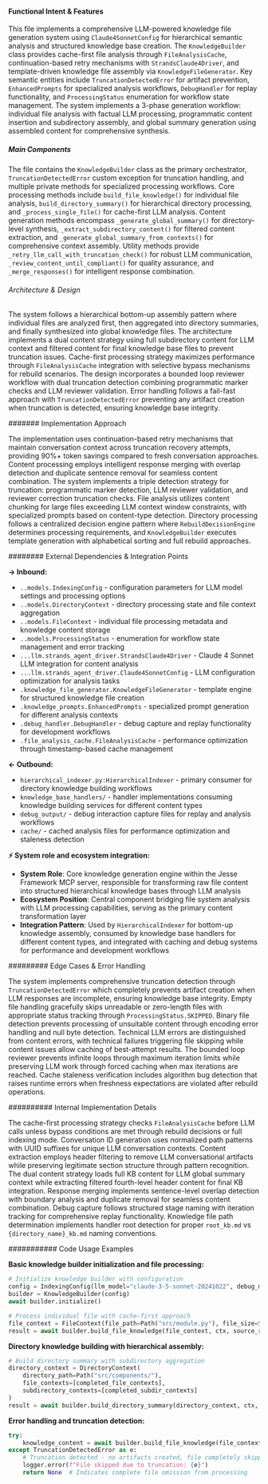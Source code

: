 <!-- CACHE_METADATA_START -->
<!-- Source File: {PROJECT_ROOT}/jesse-framework-mcp/jesse_framework_mcp/knowledge_bases/indexing/knowledge_builder.py -->
<!-- Cached On: 2025-07-07T00:08:35.563913 -->
<!-- Source Modified: 2025-07-07T00:06:50.635563 -->
<!-- Cache Version: 1.0 -->
<!-- CACHE_METADATA_END -->

#### Functional Intent & Features

This file implements a comprehensive LLM-powered knowledge file generation system using `Claude4SonnetConfig` for hierarchical semantic analysis and structured knowledge base creation. The `KnowledgeBuilder` class provides cache-first file analysis through `FileAnalysisCache`, continuation-based retry mechanisms with `StrandsClaude4Driver`, and template-driven knowledge file assembly via `KnowledgeFileGenerator`. Key semantic entities include `TruncationDetectedError` for artifact prevention, `EnhancedPrompts` for specialized analysis workflows, `DebugHandler` for replay functionality, and `ProcessingStatus` enumeration for workflow state management. The system implements a 3-phase generation workflow: individual file analysis with factual LLM processing, programmatic content insertion and subdirectory assembly, and global summary generation using assembled content for comprehensive synthesis.

##### Main Components

The file contains the `KnowledgeBuilder` class as the primary orchestrator, `TruncationDetectedError` custom exception for truncation handling, and multiple private methods for specialized processing workflows. Core processing methods include `build_file_knowledge()` for individual file analysis, `build_directory_summary()` for hierarchical directory processing, and `_process_single_file()` for cache-first LLM analysis. Content generation methods encompass `_generate_global_summary()` for directory-level synthesis, `_extract_subdirectory_content()` for filtered content extraction, and `_generate_global_summary_from_contexts()` for comprehensive context assembly. Utility methods provide `_retry_llm_call_with_truncation_check()` for robust LLM communication, `_review_content_until_compliant()` for quality assurance, and `_merge_responses()` for intelligent response combination.

###### Architecture & Design

The system follows a hierarchical bottom-up assembly pattern where individual files are analyzed first, then aggregated into directory summaries, and finally synthesized into global knowledge files. The architecture implements a dual content strategy using full subdirectory content for LLM context and filtered content for final knowledge base files to prevent truncation issues. Cache-first processing strategy maximizes performance through `FileAnalysisCache` integration with selective bypass mechanisms for rebuild scenarios. The design incorporates a bounded loop reviewer workflow with dual truncation detection combining programmatic marker checks and LLM reviewer validation. Error handling follows a fail-fast approach with `TruncationDetectedError` preventing any artifact creation when truncation is detected, ensuring knowledge base integrity.

####### Implementation Approach

The implementation uses continuation-based retry mechanisms that maintain conversation context across truncation recovery attempts, providing 90%+ token savings compared to fresh conversation approaches. Content processing employs intelligent response merging with overlap detection and duplicate sentence removal for seamless content combination. The system implements a triple detection strategy for truncation: programmatic marker detection, LLM reviewer validation, and reviewer correction truncation checks. File analysis utilizes content chunking for large files exceeding LLM context window constraints, with specialized prompts based on content-type detection. Directory processing follows a centralized decision engine pattern where `RebuildDecisionEngine` determines processing requirements, and `KnowledgeBuilder` executes template generation with alphabetical sorting and full rebuild approaches.

######## External Dependencies & Integration Points

**→ Inbound:**
- `..models.IndexingConfig` - configuration parameters for LLM model settings and processing options
- `..models.DirectoryContext` - directory processing state and file context aggregation
- `..models.FileContext` - individual file processing metadata and knowledge content storage
- `..models.ProcessingStatus` - enumeration for workflow state management and error tracking
- `...llm.strands_agent_driver.StrandsClaude4Driver` - Claude 4 Sonnet LLM integration for content analysis
- `...llm.strands_agent_driver.Claude4SonnetConfig` - LLM configuration optimization for analysis tasks
- `.knowledge_file_generator.KnowledgeFileGenerator` - template engine for structured knowledge file creation
- `.knowledge_prompts.EnhancedPrompts` - specialized prompt generation for different analysis contexts
- `.debug_handler.DebugHandler` - debug capture and replay functionality for development workflows
- `.file_analysis_cache.FileAnalysisCache` - performance optimization through timestamp-based cache management

**← Outbound:**
- `hierarchical_indexer.py:HierarchicalIndexer` - primary consumer for directory knowledge building workflows
- `knowledge_base_handlers/` - handler implementations consuming knowledge building services for different content types
- `debug_output/` - debug interaction capture files for replay and analysis workflows
- `cache/` - cached analysis files for performance optimization and staleness detection

**⚡ System role and ecosystem integration:**
- **System Role**: Core knowledge generation engine within the Jesse Framework MCP server, responsible for transforming raw file content into structured hierarchical knowledge bases through LLM analysis
- **Ecosystem Position**: Central component bridging file system analysis with LLM processing capabilities, serving as the primary content transformation layer
- **Integration Pattern**: Used by `HierarchicalIndexer` for bottom-up knowledge assembly, consumed by knowledge base handlers for different content types, and integrated with caching and debug systems for performance and development workflows

######### Edge Cases & Error Handling

The system implements comprehensive truncation detection through `TruncationDetectedError` which completely prevents artifact creation when LLM responses are incomplete, ensuring knowledge base integrity. Empty file handling gracefully skips unreadable or zero-length files with appropriate status tracking through `ProcessingStatus.SKIPPED`. Binary file detection prevents processing of unsuitable content through encoding error handling and null byte detection. Technical LLM errors are distinguished from content errors, with technical failures triggering file skipping while content issues allow caching of best-attempt results. The bounded loop reviewer prevents infinite loops through maximum iteration limits while preserving LLM work through forced caching when max iterations are reached. Cache staleness verification includes algorithm bug detection that raises runtime errors when freshness expectations are violated after rebuild operations.

########## Internal Implementation Details

The cache-first processing strategy checks `FileAnalysisCache` before LLM calls unless bypass conditions are met through rebuild decisions or full indexing mode. Conversation ID generation uses normalized path patterns with UUID suffixes for unique LLM conversation contexts. Content extraction employs header filtering to remove LLM conversational artifacts while preserving legitimate section structure through pattern recognition. The dual content strategy loads full KB content for LLM global summary context while extracting filtered fourth-level header content for final KB integration. Response merging implements sentence-level overlap detection with boundary analysis and duplicate removal for seamless content combination. Debug capture follows structured stage naming with iteration tracking for comprehensive replay functionality. Knowledge file path determination implements handler root detection for proper `root_kb.md` vs `{directory_name}_kb.md` naming conventions.

########### Code Usage Examples

**Basic knowledge builder initialization and file processing:**
```python
# Initialize knowledge builder with configuration
config = IndexingConfig(llm_model="claude-3-5-sonnet-20241022", debug_mode=True)
builder = KnowledgeBuilder(config)
await builder.initialize()

# Process individual file with cache-first approach
file_context = FileContext(file_path=Path("src/module.py"), file_size=5000, last_modified=datetime.now())
result = await builder.build_file_knowledge(file_context, ctx, source_root=Path("/project"))
```

**Directory knowledge building with hierarchical assembly:**
```python
# Build directory summary with subdirectory aggregation
directory_context = DirectoryContext(
    directory_path=Path("src/components/"),
    file_contexts=[completed_file_contexts],
    subdirectory_contexts=[completed_subdir_contexts]
)
result = await builder.build_directory_summary(directory_context, ctx, source_root)
```

**Error handling and truncation detection:**
```python
try:
    knowledge_content = await builder.build_file_knowledge(file_context, ctx)
except TruncationDetectedError as e:
    # Truncation detected - no artifacts created, file completely skipped
    logger.error(f"File skipped due to truncation: {e}")
    return None  # Indicates complete file omission from processing
```